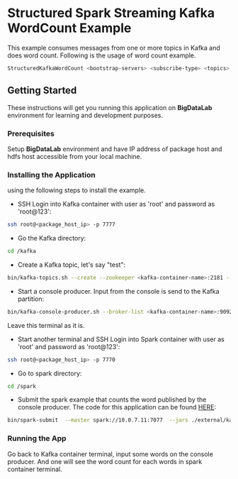 # Structured Spark Streaming Kafka WordCount Example

This example consumes messages from one or more topics in Kafka and does word count. Following is the usage of word count example.

```bash
StructuredKafkaWordCount <bootstrap-servers> <subscribe-type> <topics>
```

## Getting Started

These instructions will get you running this application on **BigDataLab** environment for learning and development purposes.

### Prerequisites

Setup **BigDataLab** environment and have IP address of package host and hdfs host accessible from your local machine.


### Installing the Application

using the following steps to install the example.

* SSH Login into Kafka container with user as 'root' and password as 'root@123':

```bash
ssh root@<package_host_ip> -p 7777
``` 

* Go the Kafka directory:

```bash
cd /kafka
``` 

* Create a Kafka topic, let's say "test":

```bash
bin/kafka-topics.sh --create --zookeeper <kafka-container-name>:2181 --replication-factor 1 --partitions 1 --topic test
```

* Start a console producer. Input from the console is send to the Kafka partition:

```bash
bin/kafka-console-producer.sh --broker-list <kafka-container-name>:9092 --topic test
```
Leave this terminal as it is.

* Start another terminal and SSH Login into Spark container with user as 'root' and password as 'root@123':

```bash
ssh root@<package_host_ip> -p 7770
```

* Go to spark directory:

```bash
cd /spark
```

* Submit the spark example that counts the word published by the console producer. The code for this application can be found [HERE](https://github.com/apache/spark/blob/branch-2.1/examples/src/main/scala/org/apache/spark/examples/sql/streaming/StructuredKafkaWordCount.scala):

```bash
bin/spark-submit  --master spark://10.0.7.11:7077  --jars ./external/kafka-0-10-sql/target/spark-sql-kafka-0-10_2.11-2.1.0.jar  --packages org.apache.spark:spark-streaming-kafka-0-10_2.11:2.1.0  --class org.apache.spark.examples.sql.streaming.StructuredKafkaWordCount   ./examples/target/scala-2.11/jars/spark-examples_2.11-2.1.0.jar   <kafka-container-name>:9092 subscribe test
```

### Running the App

Go back to Kafka container terminal, input some words on the console producer. And one will see the word count for each words in spark container terminal.

